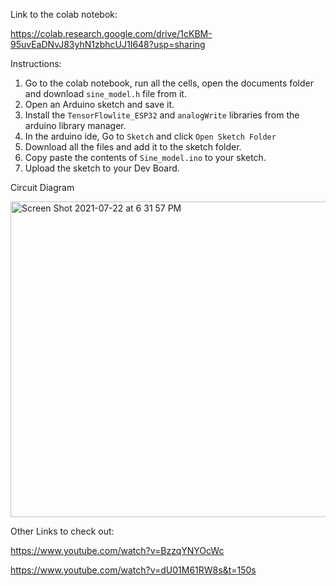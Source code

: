 Link to the colab notebok:

https://colab.research.google.com/drive/1cKBM-95uvEaDNvJ83yhN1zbhcUJ1I648?usp=sharing


Instructions:

1. Go to the colab notebook, run all the cells, open the documents folder and download  `sine_model.h` file from it.
2. Open an Arduino sketch and save it.
3. Install the `TensorFlowlite_ESP32` and `analogWrite` libraries from the arduino library manager.
4. In the arduino ide, Go to `Sketch` and click `Open Sketch Folder`
5. Download all the files and add it to the sketch folder.
6. Copy paste the contents of `Sine_model.ino` to your sketch.
7. Upload the sketch to your Dev Board.


Circuit Diagram

<img width="505" alt="Screen Shot 2021-07-22 at 6 31 57 PM" src="https://user-images.githubusercontent.com/72989277/126643511-0666a669-3ff9-457a-b000-bf8d73ec0679.png">

Other Links to check out:

https://www.youtube.com/watch?v=BzzqYNYOcWc

https://www.youtube.com/watch?v=dU01M61RW8s&t=150s
